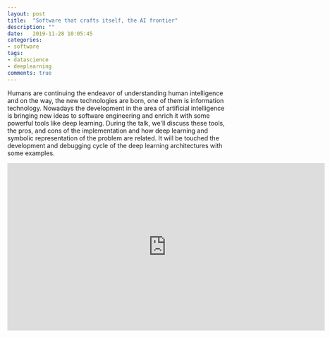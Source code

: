 ```yaml
---
layout: post
title:  "Software that crafts itself, the AI frontier"
description: ""
date:   2019-11-28 10:05:45
categories:
- software
tags:
- datascience
- deeplearning
comments: true
---
```


Humans are continuing the endeavor of understanding human intelligence and on the way, the new technologies are born, one of them is information technology. Nowadays the development in the area of artificial intelligence is bringing new ideas to software engineering and enrich it with some powerful tools like deep learning. During the talk, we'll discuss these tools, the pros, and cons of the implementation and how deep learning and symbolic representation of the problem are related. It will be touched the development and debugging cycle of the deep learning architectures with some examples.

<iframe width="720" height="380" src="https://www.youtube.com/embed/he1yelshNc4" frameborder="0" allow="autoplay; encrypted-media" allowfullscreen></iframe>
